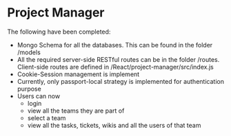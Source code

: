 # Project Manager

The following have been completed:
 - Mongo Schema for all the databases. This can be found in the folder /models
 - All the required server-side RESTful routes can be in the folder /routes. Client-side routes are defined in /React/project-manager/src/index.js
 - Cookie-Session management is implement
 - Currently, only passport-local strategy is implemented for authentication purpose
 - Users can now 
 	- login
 	- view all the teams they are part of
 	- select a team
 	- view all the tasks, tickets, wikis and all the users of that team 